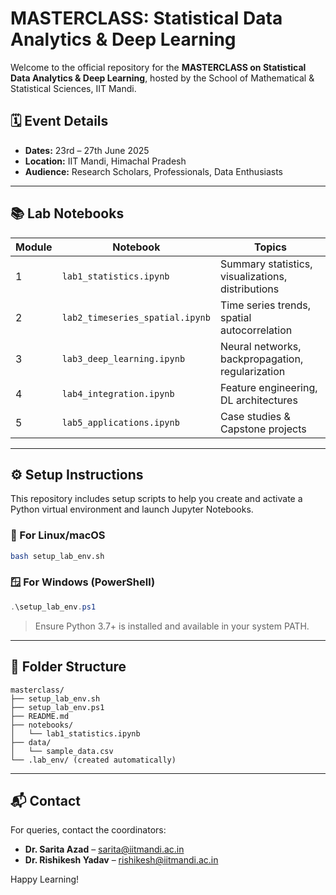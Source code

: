 # MASTERCLASS: Statistical Data Analytics & Deep Learning

Welcome to the official repository for the **MASTERCLASS on Statistical Data Analytics & Deep Learning**, hosted by the School of Mathematical & Statistical Sciences, IIT Mandi.

## 🗓️ Event Details
- **Dates:** 23rd – 27th June 2025
- **Location:** IIT Mandi, Himachal Pradesh
- **Audience:** Research Scholars, Professionals, Data Enthusiasts

---

## 📚 Lab Notebooks

| Module | Notebook | Topics |
|--------|----------|--------|
| 1 | `lab1_statistics.ipynb` | Summary statistics, visualizations, distributions |
| 2 | `lab2_timeseries_spatial.ipynb` | Time series trends, spatial autocorrelation |
| 3 | `lab3_deep_learning.ipynb` | Neural networks, backpropagation, regularization |
| 4 | `lab4_integration.ipynb` | Feature engineering, DL architectures |
| 5 | `lab5_applications.ipynb` | Case studies & Capstone projects |

---

## ⚙️ Setup Instructions

This repository includes setup scripts to help you create and activate a Python virtual environment and launch Jupyter Notebooks.

### 🔧 For Linux/macOS
```bash
bash setup_lab_env.sh
```

### 🪟 For Windows (PowerShell)
```powershell
.\setup_lab_env.ps1
```

> Ensure Python 3.7+ is installed and available in your system PATH.

---

## 📂 Folder Structure

```
masterclass/
├── setup_lab_env.sh
├── setup_lab_env.ps1
├── README.md
├── notebooks/
│   └── lab1_statistics.ipynb
├── data/
│   └── sample_data.csv
└── .lab_env/ (created automatically)
```

---

## 📬 Contact

For queries, contact the coordinators:

- **Dr. Sarita Azad** – [sarita@iitmandi.ac.in](mailto:sarita@iitmandi.ac.in)
- **Dr. Rishikesh Yadav** – [rishikesh@iitmandi.ac.in](mailto:rishikesh@iitmandi.ac.in)

Happy Learning!